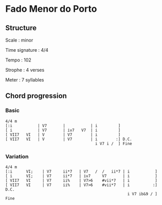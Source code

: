 # Fado Menor do Porto

## Structure

Scale
:   minor

Time signature
:   4/4

Tempo
:   102

Strophe
:   4 verses

Meter
:   7 syllables

## Chord progression

### Basic

```
4/4 m
[:i           | V7       |           | i         ]
[ i           | V7       | iv7   V7  | i         ]
[ VII7   VI   | V        | V7        | i         ]
[ VII7   VI   | V        | V7        | i        :] D.C.
                                       i V7 i /  ] Fine
```

### Variation

```
4/4 m
[:i      VI;    | V7     ii*7   | V7   /  /   ii*7 | i           ]
[ i      VI;    | V7     ii*7   | iv7     V7       | i           ]
[ VII7   VI     | V7     ii%    | V7>6    #vii*7   | i           ]
[ VII7   VI     | V7     ii%    | V7>6    #vii*7   | i          :] D.C.
                                                     i V7 ib&9 / ] Fine
```

<!--
vim:syntax=markdown:sw=4:ts=4:et
-->
